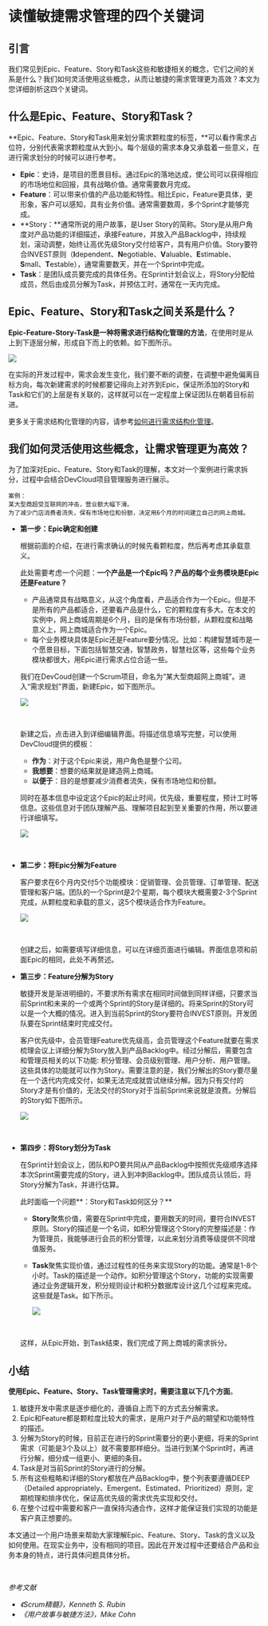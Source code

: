# **读懂敏捷需求管理的四个关键词**<a name="devcloud_practice_3012"></a>

## **引言**<a name="section19131440183219"></a>

我们常见到Epic、Feature、Story和Task这些和敏捷相关的概念，它们之间的关系是什么？我们如何灵活使用这些概念，从而让敏捷的需求管理更为高效？本文为您详细剖析这四个关键词。

## **什么是Epic、Feature、Story和Task？**<a name="section20557115013210"></a>

**Epic、Feature、Story和Task用来划分需求颗粒度的标签，**可以看作需求占位符，分别代表需求颗粒度从大到小。每个层级的需求本身又承载着一些意义，在进行需求划分的时候可以进行参考。

-   **Epic**：史诗，是项目的愿景目标。通过Epic的落地达成，使公司可以获得相应的市场地位和回报，具有战略价值。通常需要数月完成。
-   **Feature**：可以带来价值的产品功能和特性。相比Epic，Feature更具体，更形象，客户可以感知，具有业务价值。通常需要数周，多个Sprint才能够完成。
-   **Story：**通常所说的用户故事，是User Story的简称。Story是从用户角度对产品功能的详细描述，承接Feature，并放入产品Backlog中，持续规划，滚动调整，始终让高优先级Story交付给客户，具有用户价值。Story要符合INVEST原则（**I**dependent、**N**egotiable、**V**aluable、**E**stimable、**S**mall、**T**estable），通常需要数天，并在一个Sprint中完成。
-   **Task**：是团队成员要完成的具体任务。在Sprint计划会议上，将Story分配给成员，然后由成员分解为Task，并预估工时，通常在一天内完成。

## **Epic、Feature、Story和Task之间关系是什么？**<a name="section44373453320"></a>

**Epic-Feature-Story-Task是一种将需求进行结构化管理的方法**，在使用时是从上到下逐层分解，形成自下而上的依赖。如下图所示。

![](figures/12-读懂敏捷需求管理的四个关键词-01.png)

在实际的开发过程中，需求会发生变化，我们要不断的调整，在调整中避免偏离目标方向，每次新建需求的时候都要记得向上对齐到Epic，保证所添加的Story和Task和它们的上层是有关联的，这样就可以在一定程度上保证团队在朝着目标前进。

更多关于需求结构化管理的内容，请参考[如何进行需求结构化管理](如何进行需求结构化管理.md)。

## **我们如何灵活使用这些概念，让需求管理更为高效？**<a name="section1269111603310"></a>

为了加深对Epic、Feature、Story和Task的理解，本文对一个案例进行需求拆分，过程中会结合DevCloud项目管理服务进行展示。

```
案例：
某大型商超受互联网的冲击，营业额大幅下滑。
为了减少门店消费者流失，保有市场地位和份额，决定用6个月的时间建立自己的网上商城。
```

-   **第一步：Epic确定和创建**

    根据前面的介绍，在进行需求确认的时候先看颗粒度，然后再考虑其承载意义。

    此处需要考虑一个问题：**一个产品是一个Epic吗？产品的每个业务模块是Epic还是Feature？**

    -   产品通常具有战略意义，从这个角度看，产品适合作为一个Epic。但是不是所有的产品都适合，还要看产品是什么，它的颗粒度有多大。在本文的实例中，网上商城周期是6个月，目的是保有市场份额，从颗粒度和战略意义上，网上商城适合作为一个Epic。
    -   每个业务模块具体是Epic还是Feature要分情况。比如：构建智慧城市是一个愿景目标，下面包括智慧交通，智慧政务，智慧社区等，这些每个业务模块都很大，用Epic进行需求占位合适一些。

    我们在DevCoud创建一个Scrum项目，命名为“某大型商超网上商城”。进入“需求规划”界面，新建Epic，如下图所示。

    ![](figures/12-读懂敏捷需求管理的四个关键词-02.png)

      

    新建之后，点击进入到详细编辑界面。将描述信息填写完整，可以使用DevCloud提供的模板：

    -   **作为**：对于这个Epic来说，用户角色是整个公司。
    -   **我想要**：想要的结果就是建造网上商城。
    -   **以便于**：目的是想要减少消费者流失，保有市场地位和份额。

    同时在基本信息中设定这个Epic的起止时间，优先级，重要程度，预计工时等信息。这些信息对于团队理解产品、理解项目起到至关重要的作用，所以要进行详细填写。

    ![](figures/12-读懂敏捷需求管理的四个关键词-03.png)

      

-   **第二步：将Epic分解为Feature**

    客户要求在6个月内交付5个功能模块：促销管理、会员管理、订单管理、配送管理和客户端。团队的一个Sprint是2个星期，每个模块大概需要2-3个Sprint完成，从颗粒度和承载的意义，这5个模块适合作为Feature。

    ![](figures/12-读懂敏捷需求管理的四个关键词-04.png)

      

    创建之后，如需要填写详细信息，可以在详细页面进行编辑。界面信息项和前面Epic的相同，此处不再赘述。

-   **第三步：Feature分解为Story**

    敏捷开发是渐进明细的，不要求所有需求在相同时间做到同样详细，只要求当前Sprint和未来的一个或两个Sprint的Story是详细的。将来Sprint的Story可以是一个大概的情况。进入到当前Sprint的Story要符合INVEST原则。开发团队要在Sprint结束时完成交付。

    客户优先级中，会员管理Feature优先级高，会员管理这个Feature就要在需求梳理会议上详细分解为Story放入到产品Backlog中。经过分解后，需要包含和管理员相关的以下功能: 积分管理、会员级别管理、用户分析、用户管理。这些具体的功能就可以作为Story。需要注意的是，我们分解出的Story要尽量在一个迭代内完成交付，如果无法完成就尝试继续分解。因为只有交付的Story才是有价值的，无法交付的Story对于当前Sprint来说就是浪费。分解后的Story如下图所示。

    ![](figures/12-读懂敏捷需求管理的四个关键词-05.png)

      

-   **第四步：将Story划分为Task**

    在Sprint计划会议上，团队和PO要共同从产品Backlog中按照优先级顺序选择本次Sprint需要完成的Story，进入到冲刺Backlog中。团队成员认领后，将Story分解为Task，并进行估算。

    此时面临一个问题**：Story和Task如何区分？**

    -   **Story**聚焦价值，需要在Sprint中完成，要用数天的时间，要符合INVEST原则。Story的描述是一个名词，如积分管理这个Story的完整描述是：作为管理员，我能够进行会员的积分管理，以此来划分消费等级提供不同增值服务。
    -   **Task**聚焦实现价值，通过过程性的任务来实现Story的功能。通常是1-8个小时。Task的描述是一个动作。如积分管理这个Story，功能的实现需要通过业务逻辑开发，积分规则设计和积分数据库设计这几个过程来完成。这些就是Task。如下所示。

        ![](figures/12-读懂敏捷需求管理的四个关键词-06.png)

          

    这样，从Epic开始，到Task结束，我们完成了网上商城的需求拆分。


## **小结**<a name="section1118074811548"></a>

**使用Epic、Feature、Story、Task管理需求时，需要注意以下几个方面**。

1.  敏捷开发中需求是逐步细化的，遵循自上而下的方式去分解需求。
2.  Epic和Feature都是颗粒度比较大的需求，是用户对于产品的期望和功能特性的描述。
3.  分解为Story的时候，目前正在进行的Sprint需要分的更小更细，将来的Sprint需求（可能是3个及以上）就不需要那样细分。当进行到某个Sprint时，再进行分解，细分成一组更小、更细的条目。
4.  Task是对当前Sprint的Story进行的分解。
5.  所有这些粗略和详细的Story都放在产品Backlog中，整个列表要遵循DEEP（Detailed appropriately、Emergent、Estimated、Prioritized）原则，定期梳理和排序优化，保证高优先级的需求优先实现和交付。
6.  在整个过程中需要和客户一直保持沟通合作，这样才能保证我们实现的功能是客户真正想要的。

本文通过一个用户场景来帮助大家理解Epic、Feature、Story、Task的含义以及如何使用。在现实业务中，没有相同的项目。因此在开发过程中还要结合产品和业务本身的特点，进行具体问题具体分析。

  

_参考文献_

-   _《Scrum精髓》，Kenneth S. Rubin_
-   _《用户故事与敏捷方法》，Mike Cohn_

  

